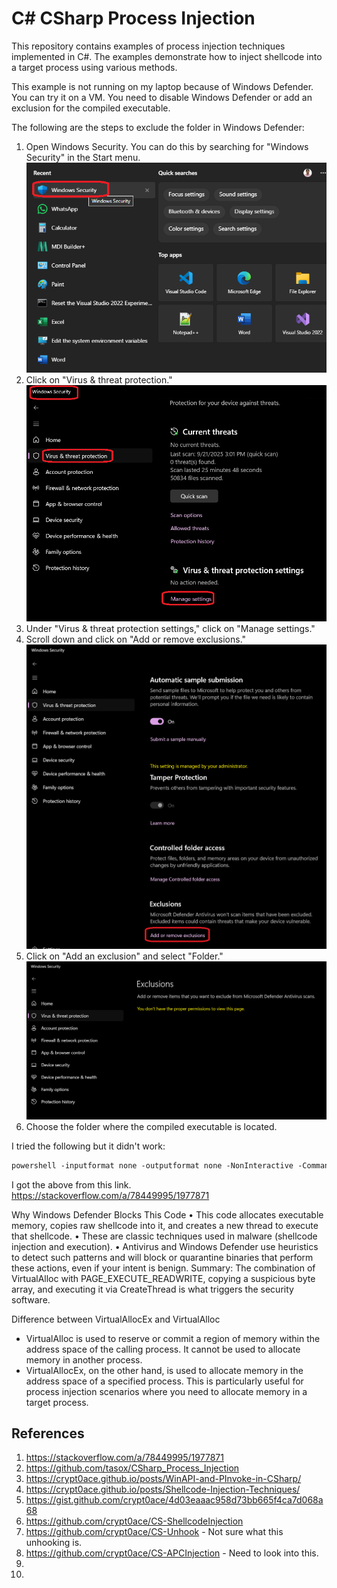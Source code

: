 # C# CSharp Process Injection

This repository contains examples of process injection techniques implemented in C#. The examples demonstrate how to inject shellcode into a target process using various methods.

This example is not running on my laptop because of Windows Defender. You can try it on a VM.
You need to disable Windows Defender or add an exclusion for the compiled executable.

The following are the steps to exclude the folder in Windows Defender:

1. Open Windows Security. You can do this by searching for "Windows Security" in the Start menu.
   ![Windows Security](images/50_51_WinSecurity.png)
2. Click on "Virus & threat protection."
   ![Virus & threat protection](images/51_51_ManageSettings.png)
3. Under "Virus & threat protection settings," click on "Manage settings."
4. Scroll down and click on "Add or remove exclusions."
    ![Add or remove exclusions](images/52_51_ManageSettings.png) 
5. Click on "Add an exclusion" and select "Folder."
    ![Add an exclusion](images/53_51_Exclusions.png)
6. Choose the folder where the compiled executable is located.

I tried the following but it didn't work:

```ps
powershell -inputformat none -outputformat none -NonInteractive -Command Add-MpPreference -ExclusionPath "C:\Trials\Ex\LearnWinProcInject\src\apps\405800-SimpleShellCode"
```

I got the above from this link. https://stackoverflow.com/a/78449995/1977871


Why Windows Defender Blocks This Code
•	This code allocates executable memory, copies raw shellcode into it, and creates a new thread to execute that shellcode.
•	These are classic techniques used in malware (shellcode injection and execution).
•	Antivirus and Windows Defender use heuristics to detect such patterns and will block or quarantine binaries that perform these actions, even if your intent is benign.
Summary:
The combination of VirtualAlloc with PAGE_EXECUTE_READWRITE, copying a suspicious byte array, and executing it via CreateThread is what triggers the security software.




Difference between VirtualAllocEx and VirtualAlloc

- VirtualAlloc is used to reserve or commit a region of memory within the address space of the calling process. It cannot be used to allocate memory in another process.
- VirtualAllocEx, on the other hand, is used to allocate memory in the address space of a specified process. This is particularly useful for process injection scenarios where you need to allocate memory in a target process. 


## References

1. https://stackoverflow.com/a/78449995/1977871
2. https://github.com/tasox/CSharp_Process_Injection
3. https://crypt0ace.github.io/posts/WinAPI-and-PInvoke-in-CSharp/
4. https://crypt0ace.github.io/posts/Shellcode-Injection-Techniques/
5. https://gist.github.com/crypt0ace/4d03eaaac958d73bb665f4ca7d068a68
6. https://github.com/crypt0ace/CS-ShellcodeInjection
7. https://github.com/crypt0ace/CS-Unhook - Not sure what this unhooking is.
8. https://github.com/crypt0ace/CS-APCInjection - Need to look into this.
9. 
10. 


